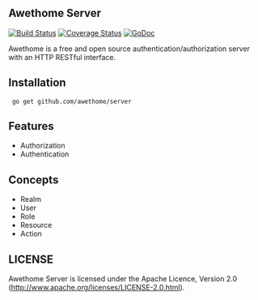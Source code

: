  ## Awethome Server

 
 [![Build Status](https://api.travis-ci.org/awethome/server.svg?branch=master)](https://travis-ci.org/awethome/server)
 [![Coverage Status](https://coveralls.io/repos/awethome/server/badge.svg)](https://coveralls.io/r/awethome/server)
 [![GoDoc](http://godoc.org/github.com/awethome/server?status.svg)](http://godoc.org/github.com/awethome/server)
 
 Awethome is a free and open source authentication/authorization server with an HTTP RESTful interface.
 
 ## Installation
 
     go get github.com/awethome/server
  
 ## Features
 
 * Authorization
 * Authentication
 
 ## Concepts
  
  * Realm
  * User
  * Role
  * Resource
  * Action

 ## LICENSE
 
 Awethome Server is licensed under the Apache Licence, Version 2.0
 (http://www.apache.org/licenses/LICENSE-2.0.html).